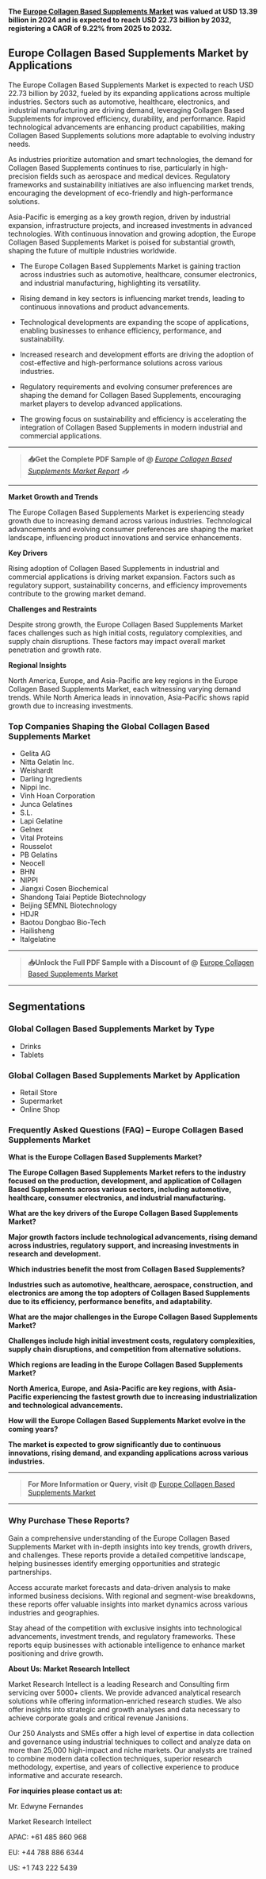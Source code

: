 <p><strong>The <a href="https://www.marketresearchintellect.com/download-sample/?rid=934988&amp;utm_source=Pulse-April-Europe&amp;utm_medium=852">Europe Collagen Based Supplements Market</a> was valued at USD 13.39 billion in 2024 and is expected to reach USD 22.73 billion by 2032, registering a CAGR of 9.22% from 2025 to 2032.</strong></p><h2>Europe Collagen Based Supplements Market by Applications&nbsp;</h2><p><p>The Europe Collagen Based Supplements Market is expected to reach USD 22.73 billion by 2032, fueled by its expanding applications across multiple industries. Sectors such as automotive, healthcare, electronics, and industrial manufacturing are driving demand, leveraging Collagen Based Supplements for improved efficiency, durability, and performance. Rapid technological advancements are enhancing product capabilities, making Collagen Based Supplements solutions more adaptable to evolving industry needs.</p><p>As industries prioritize automation and smart technologies, the demand for Collagen Based Supplements continues to rise, particularly in high-precision fields such as aerospace and medical devices. Regulatory frameworks and sustainability initiatives are also influencing market trends, encouraging the development of eco-friendly and high-performance solutions.</p><p>Asia-Pacific is emerging as a key growth region, driven by industrial expansion, infrastructure projects, and increased investments in advanced technologies. With continuous innovation and growing adoption, the Europe Collagen Based Supplements Market is poised for substantial growth, shaping the future of multiple industries worldwide.</p></p><ul><li><p>The Europe Collagen Based Supplements Market is gaining traction across industries such as automotive, healthcare, consumer electronics, and industrial manufacturing, highlighting its versatility.</p></li><li><p>Rising demand in key sectors is influencing market trends, leading to continuous innovations and product advancements.</p></li><li><p>Technological developments are expanding the scope of applications, enabling businesses to enhance efficiency, performance, and sustainability.</p></li><li><p>Increased research and development efforts are driving the adoption of cost-effective and high-performance solutions across various industries.</p></li><li><p>Regulatory requirements and evolving consumer preferences are shaping the demand for Collagen Based Supplements, encouraging market players to develop advanced applications.</p></li><li><p>The growing focus on sustainability and efficiency is accelerating the integration of Collagen Based Supplements in modern industrial and commercial applications.</p></li></ul><hr /><blockquote><p><strong><span class="font-[700]">📥Get the Complete PDF Sample of @ </span></strong><em><span class="font-[700]"><a href="https://www.marketresearchintellect.com/download-sample/?rid=934988&amp;utm_source=Pulse-April-Europe&amp;utm_medium=852" target="_blank" data-tracking-control-name="article-ssr-frontend-pulse_little-text-block" data-tracking-will-navigate="" data-test-link="">Europe Collagen Based Supplements Market Report</a>&nbsp;📥</span></em></p></blockquote><hr /><p class="" data-start="77" data-end="360"><strong data-start="77" data-end="105">Market Growth and Trends</strong></p><p class="" data-start="77" data-end="360">The Europe Collagen Based Supplements Market is experiencing steady growth due to increasing demand across various industries. Technological advancements and evolving consumer preferences are shaping the market landscape, influencing product innovations and service enhancements.</p><p class="" data-start="362" data-end="606"><strong data-start="362" data-end="377">Key Drivers</strong></p><p class="" data-start="362" data-end="606">Rising adoption of Collagen Based Supplements in industrial and commercial applications is driving market expansion. Factors such as regulatory support, sustainability concerns, and efficiency improvements contribute to the growing market demand.</p><p class="" data-start="608" data-end="849"><strong data-start="608" data-end="637">Challenges and Restraints</strong></p><p class="" data-start="608" data-end="849">Despite strong growth, the Europe Collagen Based Supplements Market faces challenges such as high initial costs, regulatory complexities, and supply chain disruptions. These factors may impact overall market penetration and growth rate.</p><p class="" data-start="851" data-end="1095"><strong data-start="851" data-end="872">Regional Insights</strong></p><p class="" data-start="851" data-end="1095">North America, Europe, and Asia-Pacific are key regions in the Europe Collagen Based Supplements Market, each witnessing varying demand trends. While North America leads in innovation, Asia-Pacific shows rapid growth due to increasing investments.</p><p><h3>Top Companies Shaping the Global Collagen Based Supplements Market </h3><ul><li>Gelita AG</li><li>Nitta Gelatin Inc.</li><li>Weishardt</li><li>Darling Ingredients</li><li>Nippi Inc.</li><li>Vinh Hoan Corporation</li><li>Junca Gelatines</li><li>S.L.</li><li>Lapi Gelatine</li><li>Gelnex</li><li>Vital Proteins</li><li>Rousselot</li><li>PB Gelatins</li><li>Neocell</li><li>BHN</li><li>NIPPI</li><li>Jiangxi Cosen Biochemical</li><li>Shandong Taiai Peptide Biotechnology</li><li>Beijing SEMNL Biotechnology</li><li>HDJR</li><li>Baotou Dongbao Bio-Tech</li><li>Hailisheng</li><li>Italgelatine</li></ul></p><hr /><blockquote><p><strong>📥Unlock the Full PDF Sample with a Discount of @</strong> <a href="https://www.marketresearchintellect.com/ask-for-discount/?rid=934988&amp;utm_source=Pulse-April-Europe&amp;utm_medium=852">Europe Collagen Based Supplements Market</a></p></blockquote><hr /><p><h2>Segmentations</h2><h3>Global Collagen Based Supplements Market by Type</h3><ul><li>Drinks</li><li>Tablets</li></ul><h3>Global Collagen Based Supplements Market by Application</h3><ul><li>Retail Store</li><li>Supermarket</li><li>Online Shop</li></ul></p><h3><strong>Frequently Asked Questions (FAQ) &ndash; Europe Collagen Based Supplements Market</strong></h3><p><strong>What is the Europe Collagen Based Supplements Market?</strong></p><p><strong>The Europe Collagen Based Supplements Market refers to the industry focused on the production, development, and application of Collagen Based Supplements across various sectors, including automotive, healthcare, consumer electronics, and industrial manufacturing.</strong></p><p><strong>What are the key drivers of the Europe Collagen Based Supplements Market?</strong></p><p><strong>Major growth factors include technological advancements, rising demand across industries, regulatory support, and increasing investments in research and development.</strong></p><p><strong>Which industries benefit the most from Collagen Based Supplements?</strong></p><p><strong>Industries such as automotive, healthcare, aerospace, construction, and electronics are among the top adopters of Collagen Based Supplements due to its efficiency, performance benefits, and adaptability.</strong></p><p><strong>What are the major challenges in the Europe Collagen Based Supplements Market?</strong></p><p><strong>Challenges include high initial investment costs, regulatory complexities, supply chain disruptions, and competition from alternative solutions.</strong></p><p><strong>Which regions are leading in the Europe Collagen Based Supplements Market?</strong></p><p><strong>North America, Europe, and Asia-Pacific are key regions, with Asia-Pacific experiencing the fastest growth due to increasing industrialization and technological advancements.</strong></p><p><strong>How will the Europe Collagen Based Supplements Market evolve in the coming years?</strong></p><p><strong>The market is expected to grow significantly due to continuous innovations, rising demand, and expanding applications across various industries.</strong></p><hr /><blockquote><p><span class="font-[700]"><strong>For More Information or Query, visit&nbsp;@</strong>&nbsp;</span><span class="font-[700]"><a href="https://www.marketresearchintellect.com/product/global-collagen-based-supplements-market/?utm_source=Linkedin&utm_medium=852" target="_blank" data-tracking-control-name="article-ssr-frontend-pulse_little-text-block" data-tracking-will-navigate="" data-test-link="">Europe Collagen Based Supplements Market</a></span></p></blockquote><hr /><h3><strong data-start="0" data-end="31">Why Purchase These Reports?</strong></h3><p class="" data-start="35" data-end="297">Gain a comprehensive understanding of the Europe Collagen Based Supplements Market with in-depth insights into key trends, growth drivers, and challenges. These reports provide a detailed competitive landscape, helping businesses identify emerging opportunities and strategic partnerships.</p><p class="" data-start="299" data-end="540">Access accurate market forecasts and data-driven analysis to make informed business decisions. With regional and segment-wise breakdowns, these reports offer valuable insights into market dynamics across various industries and geographies.</p><p class="" data-start="542" data-end="784">Stay ahead of the competition with exclusive insights into technological advancements, investment trends, and regulatory frameworks. These reports equip businesses with actionable intelligence to enhance market positioning and drive growth.</p><p><strong><span class="font-[700]">About Us: Market Research Intellect</span></strong></p><p><span class="">Market Research Intellect is a leading Research and Consulting firm servicing over 5000+ clients. We provide advanced analytical research solutions while offering information-enriched research studies.&nbsp;</span>We also offer insights into strategic and growth analyses and data necessary to achieve corporate goals and critical revenue Janisions.</p><p><span class="">Our 250 Analysts and SMEs offer a high level of expertise in data collection and governance using industrial techniques to collect and analyze data on more than 25,000 high-impact and niche markets. Our analysts are trained to combine modern data collection techniques, superior research methodology, expertise, and years of collective experience to produce informative and accurate research.</span></p><p><strong>For inquiries please contact us at:</strong></p><p>Mr. Edwyne Fernandes</p><p>Market Research Intellect</p><p>APAC: +61 485 860 968</p><p>EU: +44 788 886 6344</p><p>US: +1 743 222 5439</p>